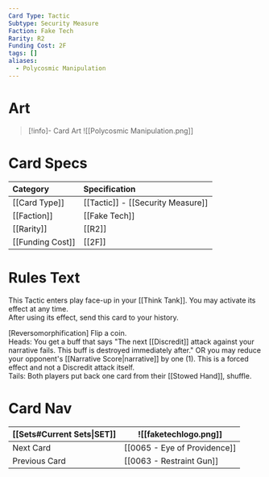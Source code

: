 ```yaml
---
Card Type: Tactic
Subtype: Security Measure
Faction: Fake Tech
Rarity: R2
Funding Cost: 2F
tags: []
aliases:
  - Polycosmic Manipulation
---
```

# Art

> [!info]- Card Art
> ![[Polycosmic Manipulation.png]]

# Card Specs

| Category | Specification| 
| :--- | :--- |
| [[Card Type]] | [[Tactic]] - [[Security Measure]] |  
| [[Faction]] | [[Fake Tech]] |  
| [[Rarity]] | [[R2]] |  
| [[Funding Cost]] | [[2F]] |  

# Rules Text  

This Tactic enters play face-up in your [[Think Tank]]. You may activate its effect at any time.  
After using its effect, send this card to your history.  

[Reversomorphification] Flip a coin.  
Heads: You get a buff that says "The next [[Discredit]] attack against your narrative fails. This buff is destroyed immediately after." OR you may reduce your opponent's [[Narrative Score|narrative]] by one (1). This is a forced effect and not a Discredit attack itself.  
Tails: Both players put back one card from their [[Stowed Hand]], shuffle.  

# Card Nav

| [[Sets#Current Sets\|SET]]           | ![[faketechlogo.png]]          |
| ------------- | ------------------------------ |
| Next Card     | [[0065 - Eye of Providence]] |
| Previous Card | [[0063 - Restraint Gun]]         |


